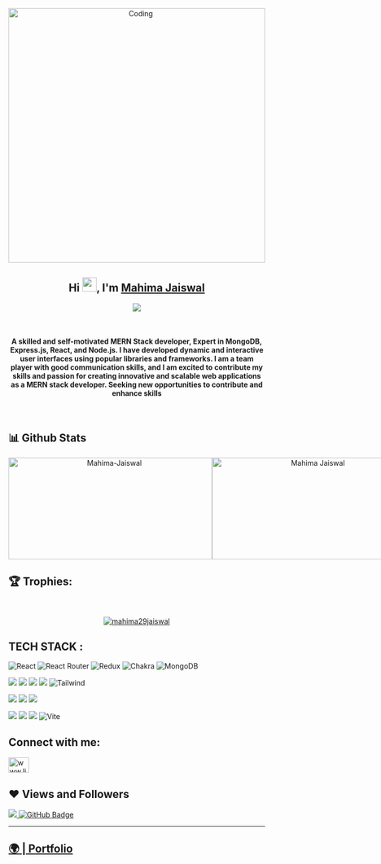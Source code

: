 <p align="center"><img src="https://i.gifer.com/origin/d7/d72fdb011630fad8d1472c4af0292364.gif"  alt="Coding" width="100%"height="500"></p>
 
 <h2 align="center">Hi <img src="https://media.giphy.com/media/hvRJCLFzcasrR4ia7z/giphy.gif" width="28">, I'm <a href="https://github.com/VivekGhalout" target="_blank" rel="noopener noreferrer"> Mahima Jaiswal </a></h2>
<p align="center">
  <img src="https://readme-typing-svg.herokuapp.com/?lines=Full%20Stack%20MERN%20Developer;&center=true&width=500&height=50">
</p>

 <br/>
    <h4 align="center">
      A skilled and self-motivated MERN Stack developer, Expert in MongoDB, Express.js, React, and Node.js. I have developed dynamic and interactive user interfaces using popular libraries and frameworks. I am a team player with good communication skills, and I am excited to contribute my skills and passion for creating innovative and scalable web applications as a MERN stack developer. Seeking new opportunities to contribute and enhance skills
    </h4>
    <br />

   
## 📊 Github Stats
<div align="center" style="display: flex; flex-wrap: nowrap;">
    <img width="400px" height="200px" src="https://github-readme-stats.vercel.app/api?username=mahima29jaiswal&count_private=true&show_icons=true&theme=radical&hide_border=true" alt="Mahima-Jaiswal" />
    <img width="400px" height="200px" src="http://github-readme-streak-stats.herokuapp.com?user=mahima29jaiswal&theme=radical&hide_border=true&date_format=M%20j%5B%2C%20Y%5D" alt="Mahima Jaiswal" />
    <img width="400px" height="200px" align="center" src="https://github-readme-stats.vercel.app/api/top-langs/?username=mahima29jaiswal&theme=neon&border_radius=2.7" alt="Mahima_Jaiswal" />
</div>

## 🏆 Trophies:
<br/>
<p align="center"> <a href="https://github.com/ryo-ma/github-profile-trophy"><img src="https://github-profile-trophy.vercel.app/?username=mahima29jaiswal&theme=radical&hide_border=true" alt="mahima29jaiswal" /></a> </p>

## TECH STACK :

![React](https://img.shields.io/badge/react-%2320232a.svg?style=for-the-badge&logo=react&logoColor=%2361DAFB) ![React Router](https://img.shields.io/badge/React_Router-CA4245?style=for-the-badge&logo=react-router&logoColor=white) ![Redux](https://img.shields.io/badge/redux-%23593d88.svg?style=for-the-badge&logo=redux&logoColor=white) ![Chakra](https://img.shields.io/badge/chakra-%234ED1C5.svg?style=for-the-badge&logo=chakraui&logoColor=white) ![MongoDB](https://img.shields.io/badge/MongoDB-%234ea94b.svg?style=for-the-badge&logo=mongodb&logoColor=white)

<img src="https://img.shields.io/badge/HTML5-E34F26?style=for-the-badge&logo=html5&logoColor=white"/> <img src="https://img.shields.io/badge/CSS3-1572B6?style=for-the-badge&logo=css3&logoColor=white"/> <img src="https://img.shields.io/badge/JavaScript-323330?style=for-the-badge&logo=javascript&logoColor=F7DF1E"/> <img src="https://img.shields.io/badge/Bootstrap-563D7C?style=for-the-badge&logo=bootstrap&logoColor=white"/>  ![Tailwind](https://img.shields.io/badge/Tailwind_CSS-38B2AC?style=for-the-badge&logo=tailwind-css&logoColor=white)


<img src="https://img.shields.io/badge/Node.js-339933?style=for-the-badge&logo=nodedotjs&logoColor=white"/> <img src="https://img.shields.io/badge/Express.js-000000?style=for-the-badge&logo=express&logoColor=white"/>  <img src="https://img.shields.io/badge/java-%23ED8B00.svg?style=for-the-badge&logo=java&logoColor=white"/>


<img src="https://img.shields.io/badge/npm-CB3837?style=for-the-badge&logo=npm&logoColor=white"/> <img src="https://img.shields.io/badge/GitHub-100000?style=for-the-badge&logo=github&logoColor=white"/>  <img src="https://img.shields.io/badge/GIT-E44C30?style=for-the-badge&logo=git&logoColor=white"/> ![Vite](https://img.shields.io/badge/vite-%23646CFF.svg?style=for-the-badge&logo=vite&logoColor=white)


## Connect with me:
<p align="left">  
<a href="www.linkedin.com/in/mahima-jaiswal-320266141" target="blank"><img align="center" src="https://raw.githubusercontent.com/rahuldkjain/github-profile-readme-generator/master/src/images/icons/Social/linked-in-alt.svg" alt="www.linkedin.com/in/mahima-jaiswal-320266141" height="30" width="40" /></a> 
</p>

## ❤ Views and Followers

<a href="https://github.com/mahima29jaiswal/github-profile-views-counter">
    <img src="https://komarev.com/ghpvc/?username=mahima29jaiswal">
</a>
<a href="https://github.com/mahima29jaiswal?tab=followers"><img src="https://img.shields.io/github/followers/mahima29jaiswal?label=Followers&style=social" alt="GitHub Badge"></a>

 <hr/>
<h2><a href="https://mahima29jaiswal.github.io">🌍 | Portfolio </a>





















